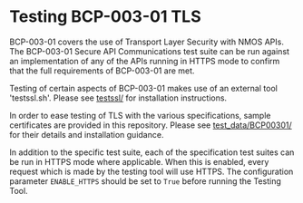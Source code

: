 # Testing BCP-003-01 TLS

BCP-003-01 covers the use of Transport Layer Security with NMOS APIs. The BCP-003-01 Secure API Communications test suite can be run against an implementation of any of the APIs running in HTTPS mode to confirm that the full requirements of BCP-003-01 are met.

Testing of certain aspects of BCP-003-01 makes use of an external tool 'testssl.sh'. Please see [testssl/](../testssl/) for installation instructions.

In order to ease testing of TLS with the various specifications, sample certificates are provided in this repository. Please see [test_data/BCP00301/](../test_data/BCP00301/) for their details and installation guidance.

In addition to the specific test suite, each of the specification test suites can be run in HTTPS mode where applicable. When this is enabled, every request which is made by the testing tool will use HTTPS. The configuration parameter `ENABLE_HTTPS` should be set to `True` before running the Testing Tool.

